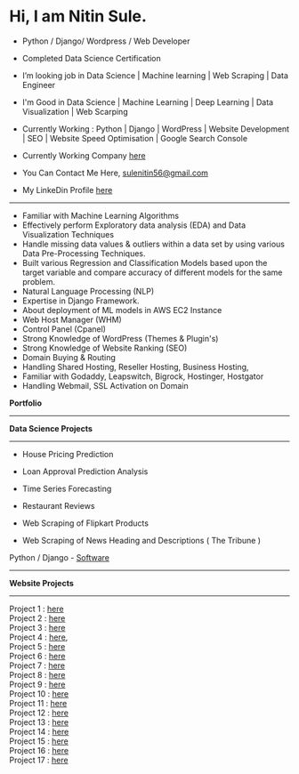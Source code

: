 # Hi, I am Nitin Sule.
* Python / Django/ Wordpress / Web Developer </b><br>
* Completed Data Science Certification
* I’m looking job in Data Science | Machine learning | Web Scraping | Data Engineer 

* I'm Good in Data Science | Machine Learning | Deep Learning | Data Visualization | Web Scarping

* Currently Working :  Python | Django | WordPress | Website Development | SEO | Website Speed Optimisation | Google Search Console 

* Currently Working Company <a href="https://uja.in/" >here</a>

* You Can Contact Me Here, <a href="mailto:sulenitin56@gmail.com" >sulenitin56@gmail.com<br>

* My LinkeDin Profile <a href="https://www.linkedin.com/in/nitin-sule/"> here</a>

----------

* Familiar with Machine Learning Algorithms
* Effectively perform Exploratory data analysis (EDA) and Data Visualization Techniques
* Handle missing data values & outliers within a data set by using various Data Pre-Processing Techniques. 
* Built various Regression and Classification Models based upon the target variable and compare accuracy of different models for the same problem.
* Natural Language Processing (NLP)
* Expertise in Django Framework.
* About deployment of ML models in AWS EC2 Instance
* Web Host Manager (WHM)
* Control Panel (Cpanel)
* Strong Knowledge of WordPress (Themes & Plugin's)
* Strong Knowledge of Website Ranking (SEO)
* Domain Buying & Routing
* Handling Shared Hosting, Reseller Hosting, Business Hosting,
* Familiar with Godaddy, Leapswitch, Bigrock, Hostinger, Hostgator
* Handling Webmail, SSL Activation on Domain

<b> Portfolio </b>
<hr>
<b> Data Science Projects </b>
<hr> 
  
  * House Pricing Prediction
  
  * Loan Approval Prediction Analysis

  * Time Series Forecasting 
  
  * Restaurant Reviews
  
  * Web Scraping of Flipkart Products
  
  * Web Scraping of News Heading and Descriptions ( The Tribune )
  
 
  Python / Django - <a href="https://pm.uja.in/">Software</a>
  
<hr>
<b> Website Projects </b>
 <hr>
  
Project 1 : <a href="https://uja.in/" >here</a><br>
Project 2 : <a href="https://uja.in/jp" >here</a><br>
Project 3 : <a href="https://uja.in/it" >here</a><br>
Project 4 : <a href="https://uja.in/fr" >here</a>,<br>
Project 5 : <a href="https://uja.in/de" >here</a><br>
Project 6 : <a href="https://carvaanevents.com/" >here</a><br>
Project 7 : <a href="http://conceptroof.com/" >here</a><br>
Project 8 : <a href="https://www.rconstellation.com/" >here</a><br>
Project 9 : <a href="http://hemantjewellers.com/" >here</a><br>
Project 10 : <a href="https://phoenixenterprisesindia.com/" >here</a><br>
Project 11 : <a href="https://xpressvcs.com/" >here</a><br>
Project 12 : <a href="http://spica-group.com/" >here</a><br>
Project 13 : <a href="https://circasys.com/" >here</a><br>
Project 14 : <a href="https://femininepune.com/" >here</a><br>
Project 15 : <a href="https://neuroncharitabletrust.com/" >here</a><br>
Project 16 : <a href="https://ceratecgroup.com/" >here</a><br>
Project 17 : <a href="https://vantagecapital.in/" >here</a><br>
  
